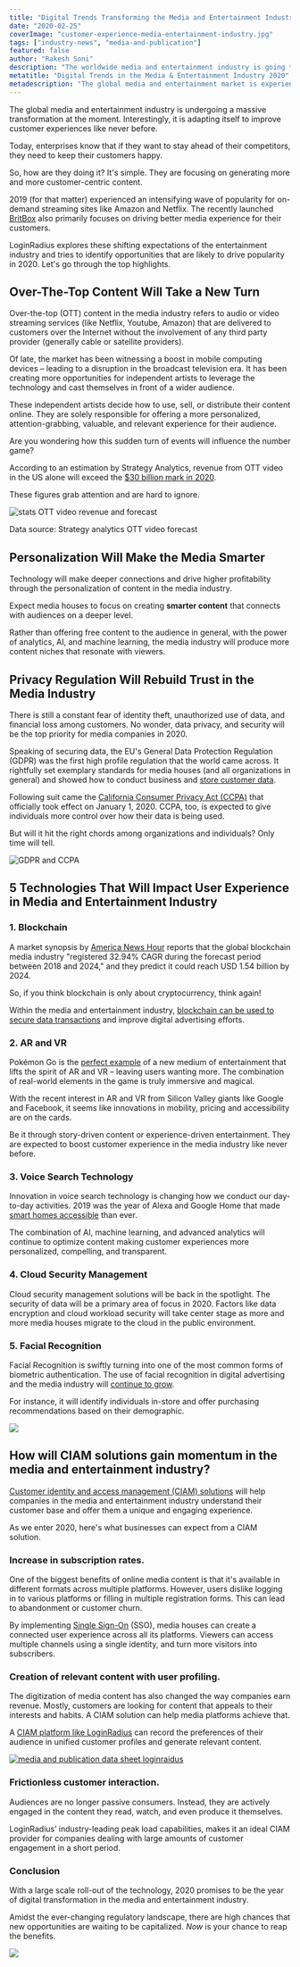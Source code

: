 ```yaml
---
title: "Digital Trends Transforming the Media and Entertainment Industry in 2020"
date: "2020-02-25"
coverImage: "customer-experience-media-entertainment-industry.jpg"
tags: ["industry-news", "media-and-publication"]
featured: false 
author: "Rakesh Soni"
description: "The worldwide media and entertainment industry is going through a huge transformation at the moment. 2020 aims to be the year of digital change in the media and entertainment sector with a large-scale roll-out of technology."
metatitle: "Digital Trends in the Media & Entertainment Industry 2020"
metadescription: "The global media and entertainment market is experiencing a major transformation and is transforming itself like never before to enhance consumer experiences."
---
```


The global media and entertainment industry is undergoing a massive transformation at the moment. Interestingly, it is adapting itself to improve customer experiences like never before. 

Today, enterprises know that if they want to stay ahead of their competitors, they need to keep their customers happy.

So, how are they doing it? It's simple. They are focusing on generating more and more customer-centric content.

2019 (for that matter) experienced an intensifying wave of popularity for on-demand streaming sites like Amazon and Netflix. The recently launched [BritBox](https://www.loginradius.com/press/loginradius-powers-britbox-launch-high-performance-ciam/) also primarily focuses on driving better media experience for their customers.

LoginRadius explores these shifting expectations of the entertainment industry and tries to identify opportunities that are likely to drive popularity in 2020. Let's go through the top highlights.

## Over-The-Top Content Will Take a New Turn

Over-the-top (OTT) content in the media industry refers to audio or video streaming services (like Netflix, Youtube, Amazon) that are delivered to customers over the Internet without the involvement of any third party provider (generally cable or satellite providers).

Of late, the market has been witnessing a boost in mobile computing devices – leading to a disruption in the broadcast television era. It has been creating more opportunities for independent artists to leverage the technology and cast themselves in front of a wider audience.

These independent artists decide how to use, sell, or distribute their content online. They are solely responsible for offering a more personalized, attention-grabbing, valuable, and relevant experience for their audience.

Are you wondering how this sudden turn of events will influence the number game?

According to an estimation by Strategy Analytics, revenue from OTT video in the US alone will exceed the [$30 billion mark in 2020](https://www.strategyanalytics.com/strategy-analytics/blogs/tv-media-strategies/2016/03/31/subscription-vod-and-advertising-drive-ott-video-revenue-growth-in-the-u.s#.V7RJmph95hE).

These figures grab attention and are hard to ignore.

![stats OTT video revenue and forecast](Identity-blog-graphic-02-1024x709.png)

Data source: Strategy analytics OTT video forecast

## Personalization Will Make the Media Smarter

Technology will make deeper connections and drive higher profitability through the personalization of content in the media industry.  

Expect media houses to focus on creating **smarter content** that connects with audiences on a deeper level.

Rather than offering free content to the audience in general, with the power of analytics, AI, and machine learning, the media industry will produce more content niches that resonate with viewers.

## Privacy Regulation Will Rebuild Trust in the Media Industry

There is still a constant fear of identity theft, unauthorized use of data, and financial loss among customers. No wonder, data privacy, and security will be the top priority for media companies in 2020. 

Speaking of securing data, the EU's General Data Protection Regulation (GDPR) was the first high profile regulation that the world came across. It rightfully set exemplary standards for media houses (and all organizations in general) and showed how to conduct business and [store customer data](https://www.loginradius.com/blog/2018/03/gdpr-will-affect-companies-use-data-target-customers/). 

Following suit came the [California Consumer Privacy Act (CCPA)](https://www.loginradius.com/blog/2019/05/ccpa-introduction/) that officially took effect on January 1, 2020. CCPA, too, is expected to give individuals more control over how their data is being used. 

But will it hit the right chords among organizations and individuals? Only time will tell.

![GDPR and CCPA](Identity-blog-graphic-03-1024x709.png)

## 5 Technologies That Will Impact User Experience in Media and Entertainment Industry

### **1\. Blockchain** 

A market synopsis by [America News Hour](https://www.americanewshour.com/2019/10/09/blockchain-in-media-and-entertainment-market-overview-and-scopeglobal-industry-trends-share-size-and-forecast-report-by-2024/75022/) reports that the global blockchain media industry "registered 32.94% CAGR during the forecast period between 2018 and 2024," and they predict it could reach USD 1.54 billion by 2024.

So, if you think blockchain is only about cryptocurrency, think again!

Within the media and entertainment industry, [blockchain can be used to secure data transactions](https://www.csoonline.com/article/3279006/4-reasons-blockchain-could-improve-data-security.html) and improve digital advertising efforts.

### **2\. AR and VR**

Pokémon Go is the [perfect example](https://www.forbes.com/sites/bernardmarr/2020/01/24/the-5-biggest-virtual-and-augmented-reality-trends-in-2020-everyone-should-know-about/#62543f5924a8) of a new medium of entertainment that lifts the spirit of AR and VR – leaving users wanting more. The combination of real-world elements in the game is truly immersive and magical.

With the recent interest in AR and VR from Silicon Valley giants like Google and Facebook, it seems like innovations in mobility, pricing and accessibility are on the cards.

Be it through story-driven content or experience-driven entertainment. They are expected to boost customer experience in the media industry like never before.

### **3\. Voice Search Technology**

Innovation in voice search technology is changing how we conduct our day-to-day activities. 2019 was the year of Alexa and Google Home that made [smart homes accessible](https://www.digitaltrends.com/home/google-home-vs-amazon-echo/) than ever.

The combination of AI, machine learning, and advanced analytics will continue to optimize content making customer experiences more personalized, compelling, and transparent.

### **4\. Cloud Security Management**

Cloud security management solutions will be back in the spotlight. The security of data will be a primary area of focus in 2020. Factors like data encryption and cloud workload security will take center stage as more and more media houses migrate to the cloud in the public environment.

### **5\. Facial Recognition**

Facial Recognition is swiftly turning into one of the most common forms of biometric authentication. The use of facial recognition in digital advertising and the media industry will [continue to grow](https://www.gemalto.com/govt/inspired/biometrics). 

For instance, it will identify individuals in-store and offer purchasing recommendations based on their demographic.

![](image4.jpg)

## How will CIAM solutions gain momentum in the media and entertainment industry?

[Customer identity and access management (CIAM) solutions](https://www.loginradius.com/blog/2019/06/customer-identity-and-access-management) will help companies in the media and entertainment industry understand their customer base and offer them a unique and engaging experience.

As we enter 2020, here's what businesses can expect from a CIAM solution. 

### **Increase in subscription rates.**

One of the biggest benefits of online media content is that it's available in different formats across multiple platforms. However, users dislike logging in to various platforms or filling in multiple registration forms. This can lead to abandonment or customer churn.

By implementing [Single Sign-On](https://www.loginradius.com/blog/2019/05/what-is-single-sign-on/) (SSO), media houses can create a connected user experience across all its platforms. Viewers can access multiple channels using a single identity, and turn more visitors into subscribers.

### **Creation of relevant content with user profiling.**

The digitization of media content has also changed the way companies earn revenue. Mostly, customers are looking for content that appeals to their interests and habits. A CIAM solution can help media platforms achieve that.

A [CIAM platform like LoginRadius](https://www.loginradius.com/blog/2019/06/perfect-ciam-platform/) can record the preferences of their audience in unified customer profiles and generate relevant content.

[![media and publication data sheet loginraidus](image5.png)](https://www.loginradius.com/resource/how-media-and-publication-companies-use-loginradius-identity-platform/)

### **Frictionless customer interaction.**

Audiences are no longer passive consumers. Instead, they are actively engaged in the content they read, watch, and even produce it themselves.

LoginRadius’ industry-leading peak load capabilities, makes it an ideal CIAM provider for companies dealing with large amounts of customer engagement in a short period.

### Conclusion

With a large scale roll-out of the technology, 2020 promises to be the year of digital transformation in the media and entertainment industry.

Amidst the ever-changing regulatory landscape, there are high chances that new opportunities are waiting to be capitalized. _Now_ is your chance to reap the benefits.

[![](Book-Free-Demo-1024x310.png)](https://www.loginradius.com/book-a-demo/)
